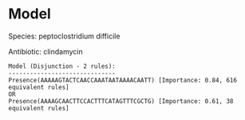 
# Model

Species: peptoclostridium difficile

Antibiotic: clindamycin

```
Model (Disjunction - 2 rules):
------------------------------
Presence(AAAAAGTACTCAACCAAATAATAAAACAATT) [Importance: 0.84, 616 equivalent rules]
OR
Presence(AAAAGCAACTTCCACTTTCATAGTTTCGCTG) [Importance: 0.61, 38 equivalent rules]

```

